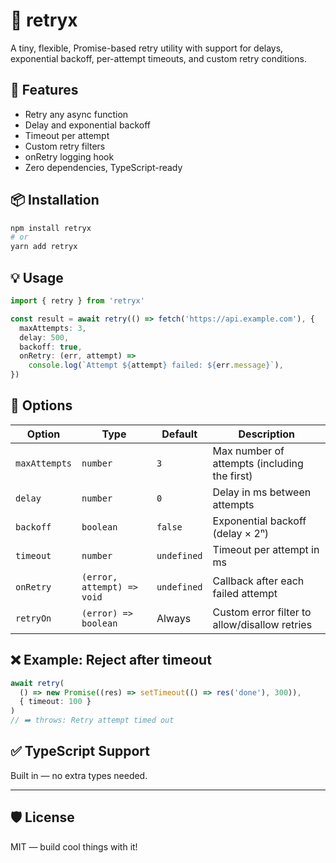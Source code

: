 # 🔁 retryx

A tiny, flexible, Promise-based retry utility with support for delays, exponential backoff, per-attempt timeouts, and custom retry conditions.

## 🚀 Features

- Retry any async function
- Delay and exponential backoff
- Timeout per attempt
- Custom retry filters
- onRetry logging hook
- Zero dependencies, TypeScript-ready

## 📦 Installation

```bash
npm install retryx
# or
yarn add retryx
```

## 💡 Usage

```ts
import { retry } from 'retryx'

const result = await retry(() => fetch('https://api.example.com'), {
  maxAttempts: 3,
  delay: 500,
  backoff: true,
  onRetry: (err, attempt) =>
    console.log(`Attempt ${attempt} failed: ${err.message}`),
})
```

## 🔧 Options

| Option       | Type                          | Default     | Description                               |
|--------------|-------------------------------|-------------|-------------------------------------------|
| `maxAttempts`| `number`                      | `3`         | Max number of attempts (including the first) |
| `delay`      | `number`                      | `0`         | Delay in ms between attempts              |
| `backoff`    | `boolean`                     | `false`     | Exponential backoff (delay × 2ⁿ)          |
| `timeout`    | `number`                      | `undefined` | Timeout per attempt in ms                 |
| `onRetry`    | `(error, attempt) => void`    | `undefined` | Callback after each failed attempt        |
| `retryOn`    | `(error) => boolean`          | Always      | Custom error filter to allow/disallow retries |

## ❌ Example: Reject after timeout

```ts
await retry(
  () => new Promise((res) => setTimeout(() => res('done'), 300)),
  { timeout: 100 }
)
// ➡️ throws: Retry attempt timed out
```

## ✅ TypeScript Support

Built in — no extra types needed.

---

## 🛡️ License

MIT — build cool things with it!